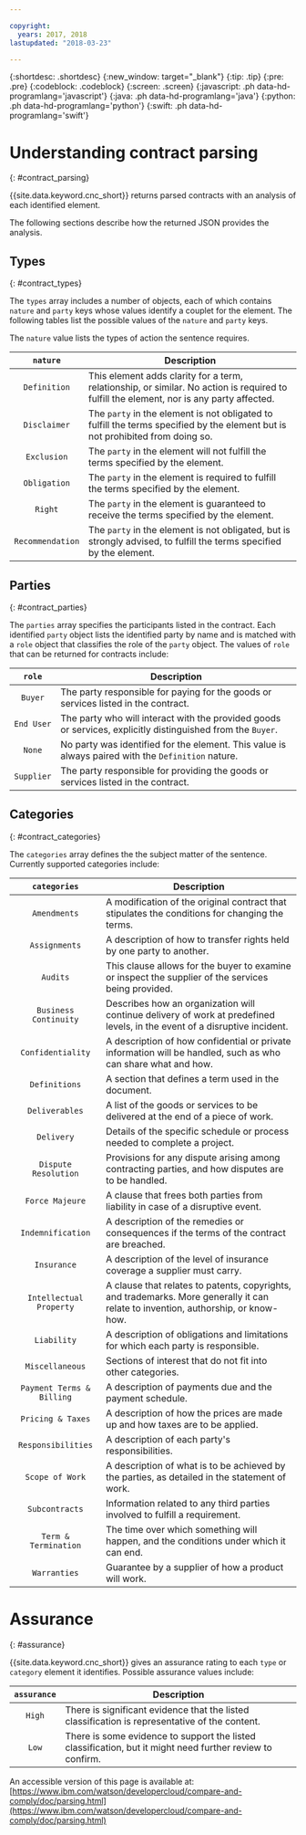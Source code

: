 ```yaml
---

copyright:
  years: 2017, 2018
lastupdated: "2018-03-23"

---
```


{:shortdesc: .shortdesc}
{:new_window: target="_blank"}
{:tip: .tip}
{:pre: .pre}
{:codeblock: .codeblock}
{:screen: .screen}
{:javascript: .ph data-hd-programlang='javascript'}
{:java: .ph data-hd-programlang='java'}
{:python: .ph data-hd-programlang='python'}
{:swift: .ph data-hd-programlang='swift'}

# Understanding contract parsing
{: #contract_parsing}

{{site.data.keyword.cnc_short}} returns parsed contracts with an analysis of each identified element.

The following sections describe how the returned JSON provides the analysis.

## Types
{: #contract_types}

The `types` array includes a number of objects, each of which contains `nature` and `party` keys whose values identify a couplet for the element. The following tables list the possible values of the `nature` and `party` keys.

The `nature` value lists the types of action the sentence requires.

| `nature`         |Description                                                |
|:----------------:|-----------------------------------------------------------|
|`Definition`      |This element adds clarity for a term, relationship, or similar. No action is required to fulfill the element, nor is any party affected.|
|`Disclaimer`      |The `party` in the element is not obligated to fulfill the terms specified by the element but is not prohibited from doing so.|
|`Exclusion`       |The `party` in the element will not fulfill the terms specified by the element.|
|`Obligation`      |The `party` in the element is required to fulfill the terms specified by the element.|
|`Right`           |The `party` in the element is guaranteed to receive the terms specified by the element.|
|`Recommendation`  |The `party` in the element is not obligated, but is strongly advised, to fulfill the terms specified by the element.|

## Parties
{: #contract_parties}

The `parties` array specifies the participants listed in the contract. Each identified `party` object lists the identified party by name and is matched with a `role` object that classifies the role of the `party` object. The values of `role` that can be returned for contracts include:

| `role`           |Description                                                |
|:----------------:|-----------------------------------------------------------|
|`Buyer`           |The party responsible for paying for the goods or services listed in the contract.|
|`End User`        |The party who will interact with the provided goods or services, explicitly distinguished from the `Buyer`.|
|`None`            |No party was identified for the element. This value is always paired with the `Definition` nature.|
|`Supplier`        |The party responsible for providing the goods or services listed in the contract.|

## Categories
{: #contract_categories}

The `categories` array defines the the subject matter of the sentence. Currently supported categories include:

| `categories`     |Description                                                |
|:----------------:|-----------------------------------------------------------|
|`Amendments`      | A modification of the original contract that stipulates the conditions for changing the terms.|
|`Assignments`     |A description of how to transfer rights held by one party to another.|
|`Audits`          | This clause allows for the buyer to examine or inspect the supplier of the services being provided.|
|`Business Continuity`| Describes how an organization will continue delivery of work at predefined levels, in the event of a disruptive incident.|
|`Confidentiality` |A description of how confidential or private information will be handled, such as who can share what and how.|
|`Definitions`     |A section that defines a term used in the document.|
|`Deliverables`    |A list of the goods or services to be delivered at the end of a piece of work.|
|`Delivery`        |Details of the specific schedule or process needed to complete a project.|
|`Dispute Resolution`|Provisions for any dispute arising among contracting parties, and how disputes are to be handled.|
|`Force Majeure`   |A clause that frees both parties from liability in case of a disruptive event.|
|`Indemnification` |A description of the remedies or consequences if the terms of the contract are breached.|
|`Insurance`       |A description of the level of insurance coverage a supplier must carry.|
|`Intellectual Property`|A clause that relates to patents, copyrights, and trademarks. More generally it can relate to invention, authorship, or know-how.|
|`Liability`       |A description of obligations and limitations for which each party is responsible.|
|`Miscellaneous`   |Sections of interest that do not fit into other categories.|
|`Payment Terms & Billing`|A description of payments due and the payment schedule.|
|`Pricing & Taxes` |A description of how the prices are made up and how taxes are to be applied.|
|`Responsibilities`|A description of each party's responsibilities.|
|`Scope of Work`   |A description of what is to be achieved by the parties, as detailed in the statement of work.|
|`Subcontracts`    |Information related to any third parties involved to fulfill a requirement.|
|`Term & Termination`|The time over which something will happen, and the conditions under which it can end.|
|`Warranties`      |Guarantee by a supplier of how a product will work.|

# Assurance
{: #assurance}

{{site.data.keyword.cnc_short}} gives an assurance rating to each `type` or `category` element it identifies. Possible assurance values include:

| `assurance`      |Description                                                |
|:----------------:|-----------------------------------------------------------|
|`High`            |There is significant evidence that the listed classification is representative of the content.|
|`Low`             |There is some evidence to support the listed classification, but it might need further review to confirm.|

An accessible version of this page is available at: [https://www.ibm.com/watson/developercloud/compare-and-comply/doc/parsing.html](https://www.ibm.com/watson/developercloud/compare-and-comply/doc/parsing.html)
